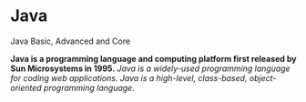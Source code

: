 # Java
Java Basic, Advanced and Core

**Java is a programming language and computing platform first released by Sun Microsystems in 1995.**
*Java is a widely-used programming language for coding web applications.* 
*Java is a high-level, class-based, object-oriented programming language.*
